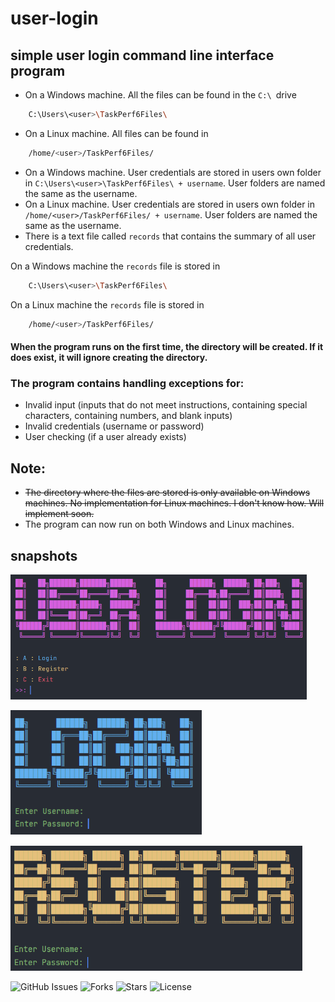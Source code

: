 # user-login
## simple user login command line interface program
* On a Windows machine. All the files can be found in the ```C:\ ```drive
```BASH
    C:\Users\<user>\TaskPerf6Files\
```
* On a Linux machine. All files can be found in
``` BASH
    /home/<user>/TaskPerf6Files/
```
* On a Windows machine. User credentials are stored in users own folder in ```C:\Users\<user>\TaskPerf6Files\ + username```. User folders are named the same as the username.
* On a Linux machine. User credentials are stored in users own folder in ```/home/<user>/TaskPerf6Files/ + username```. User folders are named the same as the username.
* There is a text file called ```records``` that contains the summary of all user credentials.

On a Windows machine the ```records``` file is stored in
```BASH
    C:\Users\<user>\TaskPerf6Files\
```
On a Linux machine the ```records``` file is stored in
``` BASH
    /home/<user>/TaskPerf6Files/
```
#### When the program runs on the first time, the directory will be created. If it does exist, it will ignore creating the directory.
### The program contains handling exceptions for:
* Invalid input (inputs that do not meet instructions, containing special characters, containing numbers, and blank inputs)
* Invalid credentials (username or password)
* User checking (if a user already exists)
## Note: 
* ~~The directory where the files are stored is only available on Windows machines. No implementation for Linux machines. I don't know how.
Will implement soon.~~
* The program can now run on both Windows and Linux machines.
## snapshots
<p align="left">
  <img src="https://github.com/pitzzahh/user-login/blob/main/main_menu.png" height="200"/>
</p>
<p align="left">
  <img src="https://github.com/pitzzahh/user-login/blob/main/login_menu.png" height="200"/>
</p>
<p align="left">
  <img src="https://github.com/pitzzahh/user-login/blob/main/register_menu.png" height="200"/>
</p>

![GitHub Issues](https://img.shields.io/github/issues/pitzzahh/user-login)
![Forks](https://img.shields.io/github/forks/pitzzahh/user-login)
![Stars](https://img.shields.io/github/stars/pitzzahh/user-login)
![License](https://img.shields.io/github/license/pitzzahh/user-login)
